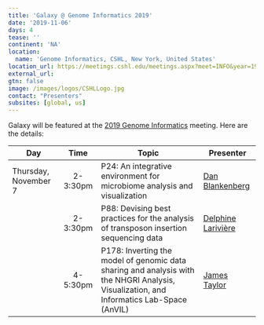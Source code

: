 ```yaml
---
title: 'Galaxy @ Genome Informatics 2019'
date: '2019-11-06'
days: 4
tease: ''
continent: 'NA'
location:
  name: 'Genome Informatics, CSHL, New York, United States'
location_url: https://meetings.cshl.edu/meetings.aspx?meet=INFO&year=19
external_url: 
gtn: false
image: /images/logos/CSHLLogo.jpg
contact: "Presenters"
subsites: [global, us]
---
```


Galaxy will be featured at the [2019 Genome Informatics](https://meetings.cshl.edu/abstracts.aspx?meet=INFO&year=19) meeting.  Here are the details:

| Day | Time | Topic | Presenter |
| ---- | :----: | ---- | ---- |
| Thursday, November 7 | 2-3:30pm | P24: An integrative environment for microbiome analysis and visualization | [Dan Blankenberg](/people/dan/) |
| | 2-3:30pm | P88: Devising best practices for the analysis of transposon insertion sequencing data | [Delphine Larivière](/people/delphine-lariviere/) |
| | 4-5:30pm | P178: Inverting the model of genomic data sharing and analysis with the NHGRI Analysis, Visualization, and Informatics Lab-Space (AnVIL) | [James Taylor](/people/james-taylor/) |
